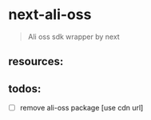 # next-ali-oss
> Ali oss sdk wrapper by next


## resources:

## todos:
- [ ] remove ali-oss package [use cdn url]
